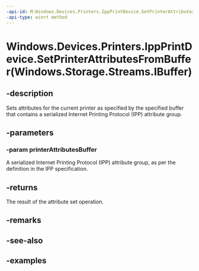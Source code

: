 ```yaml
---
-api-id: M:Windows.Devices.Printers.IppPrintDevice.SetPrinterAttributesFromBuffer(Windows.Storage.Streams.IBuffer)
-api-type: winrt method
---
```


# Windows.Devices.Printers.IppPrintDevice.SetPrinterAttributesFromBuffer(Windows.Storage.Streams.IBuffer)

<!--
public Windows.Devices.Printers.IppSetAttributesResult SetPrinterAttributesFromBuffer (Windows.Storage.Streams.IBuffer printerAttributesBuffer);
-->


## -description

Sets attributes for the current printer as specified by the specified buffer that contains a serialized Internet Printing Protocol (IPP) attribute group.

## -parameters

### -param printerAttributesBuffer

A serialized Internet Printing Protocol (IPP) attribute group, as per the definition in the IPP specification.

## -returns

The result of the attribute set operation.

## -remarks

## -see-also

## -examples
